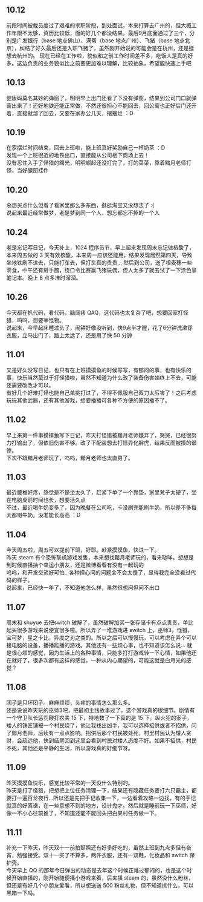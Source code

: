 ## 10.12
前段时间被裁员度过了艰难的求职阶段，到处面试，本来打算去广州的，但大概工作年限不太够，资历比较低，面的好几个都没结果。最后9月底面通过了三个，分别是广发银行（base 地点佛山）、满帮（base 地点广州）、飞猪（base 地点北京），纠结了好久最后还是入职飞猪了，虽然刚开始说的可能会是在杭州，还是挺想去杭州的。
现在已经在工作啦，貌似和之前工作时间差不多，吃饭人是真的好多。这边负责的业务貌似比之前要更加难以理解，比较抽象，希望能快速上手吧

## 10.13
健康码莫名其妙的弹窗了，明明早上出门还看了下没有弹窗，结果到公司门口就弹窗出来了！还好地铁还能正常做，不然还很担心不能回去，回公寓也正好后门还开着，直接就溜了回去，又要在家办公几天，摆摆烂 ：D

## 10.19 
在家摆烂时间结束，回去上班啦，能上班真好奖励自己一杯奶茶 ：D <br>
发现一个上班很近的地铁出口，直接能从公司楼下商场上去！ <br>
没有忍住入手了怪猎的曙光，明明崛起还没打完了，打的菜菜，靠着黯月老师打怪，当好腿部挂件

## 10.20
总想买点什么但看了看家里那么多东西，逛逛淘宝又没想法了 :( <br>
说起来最近经常做梦，老是梦到同一个人，想忘都忘不掉的一个人

## 10.24
老是忘记写日记，今天补上，1024 程序员节，早上起来发现周末忘记做核酸了，本来周五做的 3 天有效核酸，本来周一应该还能用，结果发现居然第四天，导致坐地铁刷不进去，只能打车去，但打车真的贵贵... 然后到公司，送了根麦穗一些零食，中午还有掰手腕，绕口令比赛赢飞猪玩偶，但人太多了就去试了一下涂色拿笔记本。晚上 8 点多准时溜溜。

## 10.26
今天都在扒代码，看代码，脑阔疼 QAQ，这代码也太复杂了吧，想要回家打怪猎，呜呜，想要宰怪物。 <br>
说起来，今早起床睡过头了，闹钟好像没听到，快9点半才醒，花了6分钟洗漱穿衣服，立马出门了，路上太远了，还是用了快 50 分钟

## 11.01
又是好久没写日记，也只有在上班摸摸鱼的时候写写，有郁闷的事，也有快乐的事，快乐当然莫过于打怪猎啦，虽然不知道为什么改了装备伤害始终上不去，可能还需要改改才可以。 <br>
有好几个好难打怪也能自己单挑打过了，不得不佩服自己双刀太厉害了！之后考虑玩玩其他武器，还有其他游戏，想要播播可各种不方便的原因播不了。

## 11.02
早上来第一件事摸摸鱼写下日记，昨天打怪猎被黯月老师嫌弃了，哭哭，已经很努力打输出了，但依旧伤害不够。改了下配装想去打怪异化胖虎，结果反而被揍的很惨。 <br>
下次不跟黯月老师玩了，呜呜，黯月老师也太直男了。

## 11.03
最近腰椎好疼，感觉是不是坐太久了，赶紧下单了一个靠垫，家里凳子太硬了，坐在电脑桌前时间也长，想要活久点 <br>
不过，最近喝牛奶变多了，因为晚餐在公司吃，卡没刷完能刷牛奶，所以差不多每天都喝牛奶。没准能长高高 ：D

## 11.04
今天周五啦，周五可以提前下班，好耶。赶紧摸摸鱼，快进一下。 <br>
昨天 steam 有个恐怖联机游戏发售，本来想找黯月老师玩的，看来哒咩。想想是到时候直播抽个幸运小朋友，还是微博看看有没有一起玩的 <br>
呜呜，和开发交流好可怕.. 各种担心问的问题会不会太傻了，显得我完全没看过代码的样子。<br>
说起来，已经快一年了，不知道他怎么样，虽然很想问但问不出口

## 11.07
周末和 shuyue 去把switch 破解了，虽然破解加买一张存储卡有点点贵贵，单比起买很多游戏来说便宜很多啦。所以弄了一堆游戏进 switch 上，巫师3，怪猎，宝可梦，星之卡比，异度之刃之类的。所以之后可以慢慢玩，可以考虑在弄个可以接电脑的设备，播播能播的游戏。其他还有一些烦心事，也不知道该怎么说... 就是很心烦的感觉，因为生活上的各种事情，只能多打打游戏转一下心情，如果他还在就好了，很多次都有这样的感觉，一种从内心期望的，可能这就是白月光的感觉？

## 11.08
团子是只坏团子。麻麻烦烦，头疼的事情怎么那么多。<br>
还是说说昨天玩的巫师3吧，把最初主线故事过了，这个游戏真的很细节。剧情有一个守卫队长惩罚鞭打农夫 15 下，特地数了一下真的是 15 下。纵火犯的案子，矮人的铁匠铺被一个村民烧了，他让我找出凶手，我可以选择招供或者不招供，问了黯月老师，后续有一点点影响。招供后那个村民被处死，村里村民认为矮人贪财，会疏远他，快到结尾回到这里会看到村民对矮人态度不好。如果不招供，村民不死，其他还是平静的生活，所以游戏真的好细节呀。

## 11.09
昨天摸摸鱼快乐，感觉比较平常的一天没什么特别的。<br>
昨天是打了怪猎，把想把上位任务清理一下，结果还有隐藏任务要打六只霸主，都要打一遍百龙夜行...所以还是先把手记收集一下，一边看着攻略一边找，有的手记就真的好离谱，在一些意想不到的地方，设计鬼才。然后就是睡前玩一下巫师，好像一不小心往前推了，不知道还能不能回头把白果村任务做一下。

## 11.11
补充一下昨天，昨天双十一前拍照照还有好多好吃的，虽然上班到九点多但有夜宵，勉强接受。双十一买了不算多，两件衣服，还有一双鞋，化妆品和 switch 保护壳。<br>
今天早上 QQ 的那年今日弹出的动态是去年这个时候正难过郁闷的，也是这个时候开始直播的，刚开始随便播小游戏来着，后来播 steam 的，虽然没什么粉丝，但还是有好几个小朋友爱看，所以想送送 500 粉丝礼物，但不知道挑什么，可以黑箱一下吗。
